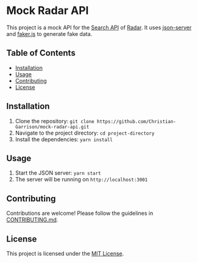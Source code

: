 # Mock Radar API

This project is a mock API for the [Search API](https://radar.com/documentation/api#search) of [Radar](https://radar.com/).
It uses [json-server](https://github.com/typicode/json-server) and [faker.js](https://fakerjs.dev/) to generate fake data.

## Table of Contents

- [Installation](#installation)
- [Usage](#usage)
- [Contributing](#contributing)
- [License](#license)

## Installation

1. Clone the repository: `git clone https://github.com/Christian-Garrison/mock-radar-api.git`
2. Navigate to the project directory: `cd project-directory`
3. Install the dependencies: `yarn install`

## Usage

1. Start the JSON server: `yarn start`
2. The server will be running on `http://localhost:3001`

## Contributing

Contributions are welcome! Please follow the guidelines in [CONTRIBUTING.md](CONTRIBUTING.md).

## License

This project is licensed under the [MIT License](LICENSE).

